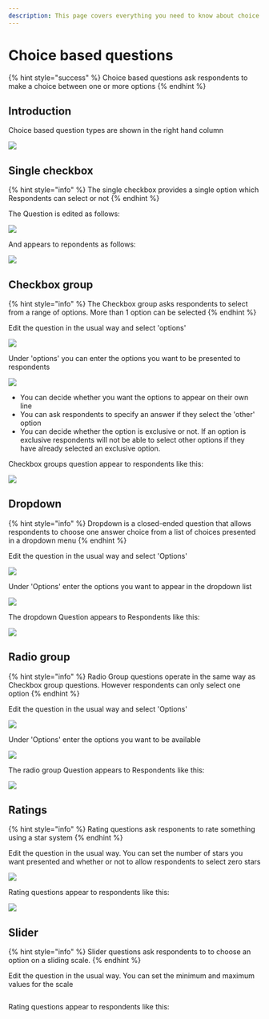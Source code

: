 ```yaml
---
description: This page covers everything you need to know about choice based questions
---
```


# Choice based questions

{% hint style="success" %}
Choice based questions ask respondents to make a choice between one or more options
{% endhint %}

## Introduction

Choice based question types are shown in the right hand column

![](<../../../../.gitbook/assets/image (310) (1) (1) (1).png>)

## Single checkbox

{% hint style="info" %}
The single checkbox provides a single option which Respondents can select or not
{% endhint %}

The Question is edited as follows:

![](<../../../../.gitbook/assets/image (326) (1) (1).png>)

And appears to repondents as follows:

![](<../../../../.gitbook/assets/image (318) (1).png>)

## Checkbox group

{% hint style="info" %}
The Checkbox group asks respondents to select from a range of options. More than 1 option can be selected
{% endhint %}

Edit the question in the usual way and select 'options'

![](<../../../../.gitbook/assets/image (298).png>)

Under 'options' you can enter the options you want to be presented to respondents

![](<../../../../.gitbook/assets/image (324) (1) (1) (1).png>)

* You can decide whether you want the options to appear on their own line
* You can ask respondents to specify an answer if they select the 'other' option
* You can decide whether the option is exclusive or not. If an option is exclusive respondents will not be able to select other options if they have already selected an exclusive option. &#x20;

Checkbox groups question appear to respondents like this:

![](<../../../../.gitbook/assets/image (304) (1).png>)

## Dropdown

{% hint style="info" %}
Dropdown is a closed-ended question that allows respondents to choose one answer choice from a list of choices presented in a dropdown menu
{% endhint %}

Edit the question in the usual way and select 'Options'

![](<../../../../.gitbook/assets/image (317) (1) (1).png>)

Under 'Options' enter the options you want to appear in the dropdown list

![](<../../../../.gitbook/assets/image (309) (1) (1).png>)

The dropdown Question appears to Respondents like this:

![](<../../../../.gitbook/assets/image (299) (1).png>)

## Radio group

{% hint style="info" %}
Radio Group questions operate in the same way as Checkbox group questions. However respondents can only select one option
{% endhint %}

Edit the question in the usual way and select 'Options'

![](<../../../../.gitbook/assets/image (306) (1) (1).png>)

Under 'Options' enter the options you want to be available

![](<../../../../.gitbook/assets/image (312) (1) (1).png>)

The radio group Question appears to Respondents like this:

![](<../../../../.gitbook/assets/image (308) (1).png>)

## Ratings

{% hint style="info" %}
Rating questions ask responents to rate something using a star system
{% endhint %}

Edit the question in the usual way. You can set the number of stars you want presented and whether or not to allow respondents to select zero stars

![](<../../../../.gitbook/assets/image (300).png>)

Rating questions appear to respondents like this:

![](<../../../../.gitbook/assets/image (328) (1) (1).png>)

## Slider

{% hint style="info" %}
Slider questions ask respondents to to choose an option on a sliding scale. &#x20;
{% endhint %}

Edit the question in the usual way. You can set the minimum and maximum values for the scale

<figure><img src="../../../../.gitbook/assets/image (1).png" alt=""><figcaption></figcaption></figure>

Rating questions appear to respondents like this:

<figure><img src="../../../../.gitbook/assets/image (5).png" alt=""><figcaption></figcaption></figure>
